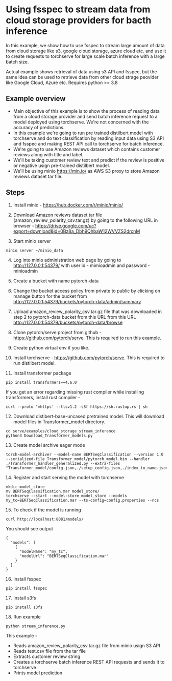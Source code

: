 # Using fsspec to stream data from cloud storage providers for bacth inference

In this example, we show how to use fsspec to stream large amount of data from cloud storage like s3, google cloud storage, azure cloud etc. and use it to create requests to torchserve for large scale batch inference with a large batch size.

Actual example shows retrieval of data using s3 API and fsspec, but the same idea can be used to retrieve data from other cloud strage peovider like Google Cloud, Azure etc.
Requires python >= 3.8

## Example overview
  - Main objective of this example is to show the process of reading data from a cloud storage provider and send batch inference request to a model deployed using torchserve. We're not concerned with the accuracy of predictions.
  - In this example we're going to run pre trained distilbert model with torchserve and do text classification by reading input data using S3 API and fsspec and making REST API call to torchserve for batch inference.
  - We're going to use Amazon reviews dataset which contains customer reviews along with title and label.
  - We'll be taking customer review text and predict if the review is positive or negative usign pre-trained distilbert model.
  - We'll be using minio https://min.io/ as AWS S3 proxy to store Amazon reviews dataset tar file.

## Steps
1) Install minio -  https://hub.docker.com/r/minio/minio/

2) Download Amazon reviews dataset tar file (amazon_review_polarity_csv.tar.gz) by going to the following URL in browser - https://drive.google.com/uc?export=download&id=0Bz8a_Dbh9QhbaW12WVVZS2drcnM

3) Start minio server
```
minio server ~/minio_data
```

4) Log into minio administration web page by going to http://127.0.0.1:54379/ with user id - mimioadmin and password - minioadmin

5) Create a bucket with name pytorch-data

6) Change the bucket access policy from private to public by clicking on manage button for the bucket from http://127.0.0.1:54379/buckets/pytorch-data/admin/summary

7) Upload amazon_review_polarity_csv.tar.gz file that was downloaded in step 2 to pytorch-data bucket from this URL from this URL http://127.0.0.1:54379/buckets/pytorch-data/browse

8) Clone pytorch/serve project from github - https://github.com/pytorch/serve. This is required to run this example.

9) Create python virtual env if you like.

10) Install torchserve - https://github.com/pytorch/serve. This is required to run distilbert model.

11) Install transformer package
```
pip install transformers==4.6.0
```
If you get an error regarding missing rust compiler while installing transformers, install rust compiler -
```
curl --proto '=https' --tlsv1.2 -sSf https://sh.rustup.rs | sh
```

12) Download distibert-base-uncased pretrained model. This will download model files in Transformer_model directory.
```
cd serve/examples/cloud_storage_stream_inference
python3 Download_Transformer_models.py
```

13) Create model archive eager mode
```
torch-model-archiver --model-name BERTSeqClassification --version 1.0 --serialized-file Transformer_model/pytorch_model.bin --handler ./Transformer_handler_generalized.py --extra-files "Transformer_model/config.json,./setup_config.json,./index_to_name.json"
```

14) Register and start serving the model with torchserve
```
mkdir model_store
mv BERTSeqClassification.mar model_store/
torchserve --start --model-store model_store --models my_tc=BERTSeqClassification.mar --ts-config=config.properties --ncs
```

15) To check if the model is running
```
curl http://localhost:8081/models/
```
You should see output
```
{
  "models": [
    {
      "modelName": "my_tc",
      "modelUrl": "BERTSeqClassification.mar"
    }
  ]
}
```

16) Install fsspec
```
pip install fsspec
```

17) Install s3fs
```
pip install s3fs
```
18) Run example
```
python stream_inference.py
```
This example -
- Reads amazon_review_polarity_csv.tar.gz file from minio usign S3 API
- Reads test.csv file from the tar file
- Extracts customer review string
- Creates a torchserve batch inference REST API requests and sends it to torchserve
- Prints model prediction
